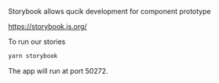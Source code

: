 Storybook allows qucik development for component prototype

https://storybook.js.org/

To run our stories

```sh
yarn storybook
```

The app will run at port 50272.